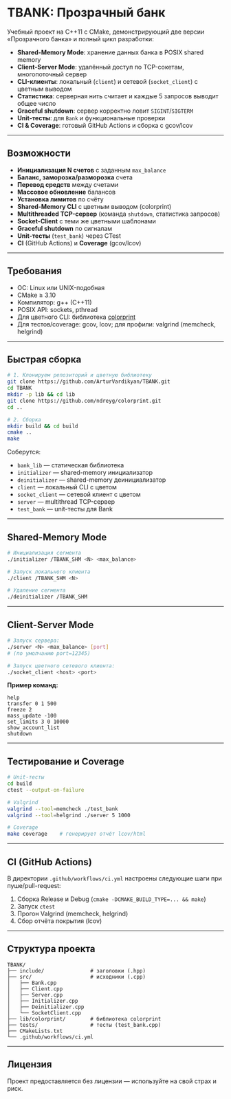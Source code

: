 # TBANK: Прозрачный банк

Учебный проект на C++11 с CMake, демонстрирующий две версии «Прозрачного банка» и полный цикл разработки:

* **Shared-Memory Mode**: хранение данных банка в POSIX shared memory
* **Client-Server Mode**: удалённый доступ по TCP-сокетам, многопоточный сервер
* **CLI-клиенты**: локальный (`client`) и сетевой (`socket_client`) с цветным выводом
* **Статистика**: серверная нить считает и каждые 5 запросов выводит общее число
* **Graceful shutdown**: сервер корректно ловит `SIGINT`/`SIGTERM`
* **Unit-тесты**: для `Bank` и функциональные проверки
* **CI & Coverage**: готовый GitHub Actions и сборка с gcov/lcov

---

## Возможности

* **Инициализация N счетов** с заданным `max_balance`
* **Баланс, заморозка/разморозка** счета
* **Перевод средств** между счетами
* **Массовое обновление** балансов
* **Установка лимитов** по счёту
* **Shared-Memory CLI** с цветным выводом (colorprint)
* **Multithreaded TCP-сервер** (команда `shutdown`, статистика запросов)
* **Socket-Client** с теми же цветными шаблонами
* **Graceful shutdown** по сигналам
* **Unit-тесты** (`test_bank`) через CTest
* **CI** (GitHub Actions) и **Coverage** (gcov/lcov)

---

## Требования

* ОС: Linux или UNIX-подобная
* CMake ≥ 3.10
* Компилятор: g++ (C++11)
* POSIX API: sockets, pthread
* Для цветного CLI: библиотека [colorprint](https://github.com/ndreyg/colorprint)
* Для тестов/coverage: gcov, lcov; для профили: valgrind (memcheck, helgrind)

---

## Быстрая сборка

```bash
# 1. Клонируем репозиторий и цветную библиотеку
git clone https://github.com/ArturVardikyan/TBANK.git
cd TBANK
mkdir -p lib && cd lib
git clone https://github.com/ndreyg/colorprint.git
cd ..

# 2. Сборка
mkdir build && cd build
cmake ..
make
```

Соберутся:

* `bank_lib`        — статическая библиотека
* `initializer`     — shared-memory инициализатор
* `deinitializer`   — shared-memory деинициализатор
* `client`          — локальный CLI с цветом
* `socket_client`   — сетевой клиент с цветом
* `server`          — multithread TCP-сервер
* `test_bank`       — unit-тесты для Bank

---

## Shared-Memory Mode

```bash
# Инициализация сегмента
./initializer /TBANK_SHM <N> <max_balance>

# Запуск локального клиента
./client /TBANK_SHM <N>

# Удаление сегмента
./deinitializer /TBANK_SHM
```

---

## Client-Server Mode

```bash
# Запуск сервера: 
./server <N> <max_balance> [port]
# (по умолчанию port=12345)

# Запуск цветного сетевого клиента:
./socket_client <host> <port>
```

**Пример команд:**

```
help
transfer 0 1 500
freeze 2
mass_update -100
set_limits 3 0 10000
show_account_list
shutdown
```

---

## Тестирование и Coverage

```bash
# Unit-тесты
cd build
ctest --output-on-failure

# Valgrind
valgrind --tool=memcheck ./test_bank
valgrind --tool=helgrind ./server 5 1000

# Coverage
make coverage    # генерирует отчёт lcov/html
```

---

## CI (GitHub Actions)

В директории `.github/workflows/ci.yml` настроены следующие шаги при пуше/pull-request:

1. Сборка Release и Debug (`cmake -DCMAKE_BUILD_TYPE=... && make`)
2. Запуск `ctest`
3. Прогон Valgrind (memcheck, helgrind)
4. Сбор отчёта покрытия (lcov)

---

## Структура проекта

```
TBANK/
├── include/               # заголовки (.hpp)
├── src/                   # исходники (.cpp)
│   ├── Bank.cpp
│   ├── Client.cpp
│   ├── Server.cpp
│   ├── Initializer.cpp
│   ├── Deinitializer.cpp
│   └── SocketClient.cpp
├── lib/colorprint/        # библиотека colorprint
├── tests/                 # тесты (test_bank.cpp)
├── CMakeLists.txt
└── .github/workflows/ci.yml
```

---

## Лицензия

Проект предоставляется без лицензии — используйте на свой страх и риск.

